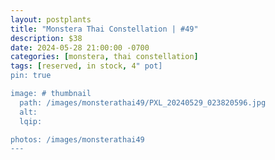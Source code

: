 ```yaml
---
layout: postplants
title: "Monstera Thai Constellation | #49"
description: $38
date: 2024-05-28 21:00:00 -0700
categories: [monstera, thai constellation]
tags: [reserved, in stock, 4" pot]
pin: true

image: # thumbnail
  path: /images/monsterathai49/PXL_20240529_023820596.jpg
  alt:
  lqip:

photos: /images/monsterathai49
---
```

